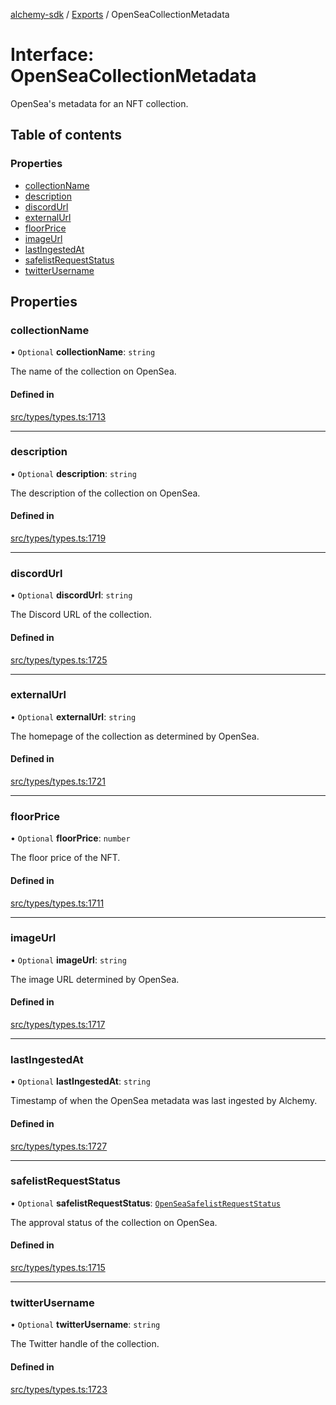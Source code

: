 [alchemy-sdk](../README.md) / [Exports](../modules.md) / OpenSeaCollectionMetadata

# Interface: OpenSeaCollectionMetadata

OpenSea's metadata for an NFT collection.

## Table of contents

### Properties

- [collectionName](OpenSeaCollectionMetadata.md#collectionname)
- [description](OpenSeaCollectionMetadata.md#description)
- [discordUrl](OpenSeaCollectionMetadata.md#discordurl)
- [externalUrl](OpenSeaCollectionMetadata.md#externalurl)
- [floorPrice](OpenSeaCollectionMetadata.md#floorprice)
- [imageUrl](OpenSeaCollectionMetadata.md#imageurl)
- [lastIngestedAt](OpenSeaCollectionMetadata.md#lastingestedat)
- [safelistRequestStatus](OpenSeaCollectionMetadata.md#safelistrequeststatus)
- [twitterUsername](OpenSeaCollectionMetadata.md#twitterusername)

## Properties

### collectionName

• `Optional` **collectionName**: `string`

The name of the collection on OpenSea.

#### Defined in

[src/types/types.ts:1713](https://github.com/alchemyplatform/alchemy-sdk-js/blob/432c999/src/types/types.ts#L1713)

___

### description

• `Optional` **description**: `string`

The description of the collection on OpenSea.

#### Defined in

[src/types/types.ts:1719](https://github.com/alchemyplatform/alchemy-sdk-js/blob/432c999/src/types/types.ts#L1719)

___

### discordUrl

• `Optional` **discordUrl**: `string`

The Discord URL of the collection.

#### Defined in

[src/types/types.ts:1725](https://github.com/alchemyplatform/alchemy-sdk-js/blob/432c999/src/types/types.ts#L1725)

___

### externalUrl

• `Optional` **externalUrl**: `string`

The homepage of the collection as determined by OpenSea.

#### Defined in

[src/types/types.ts:1721](https://github.com/alchemyplatform/alchemy-sdk-js/blob/432c999/src/types/types.ts#L1721)

___

### floorPrice

• `Optional` **floorPrice**: `number`

The floor price of the NFT.

#### Defined in

[src/types/types.ts:1711](https://github.com/alchemyplatform/alchemy-sdk-js/blob/432c999/src/types/types.ts#L1711)

___

### imageUrl

• `Optional` **imageUrl**: `string`

The image URL determined by OpenSea.

#### Defined in

[src/types/types.ts:1717](https://github.com/alchemyplatform/alchemy-sdk-js/blob/432c999/src/types/types.ts#L1717)

___

### lastIngestedAt

• `Optional` **lastIngestedAt**: `string`

Timestamp of when the OpenSea metadata was last ingested by Alchemy.

#### Defined in

[src/types/types.ts:1727](https://github.com/alchemyplatform/alchemy-sdk-js/blob/432c999/src/types/types.ts#L1727)

___

### safelistRequestStatus

• `Optional` **safelistRequestStatus**: [`OpenSeaSafelistRequestStatus`](../enums/OpenSeaSafelistRequestStatus.md)

The approval status of the collection on OpenSea.

#### Defined in

[src/types/types.ts:1715](https://github.com/alchemyplatform/alchemy-sdk-js/blob/432c999/src/types/types.ts#L1715)

___

### twitterUsername

• `Optional` **twitterUsername**: `string`

The Twitter handle of the collection.

#### Defined in

[src/types/types.ts:1723](https://github.com/alchemyplatform/alchemy-sdk-js/blob/432c999/src/types/types.ts#L1723)
